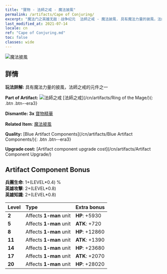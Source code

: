 ```yaml
---
title: "寶物 - 法師之戒 - 魔法披風"
permalink: /artifacts/Cape of Conjuring/
excerpt: "魔法门之英雄无敌：战争纪元  法師之戒 - 魔法披風. 具有魔法力量的披風，法師之戒的元件之一"
last_modified_at: 2021-07-14
locale: cn
ref: "Cape of Conjuring.md"
toc: false
classes: wide
---
```


 ![魔法披風](/images/t/artifact_40223.png)



## 詳情

 **玩法詳解:** 具有魔法力量的披風，法師之戒的元件之一

 **Part of Artifact:** ![法師之戒](/images/t/icon_artifact_22.png) [法師之戒](/cn/artifacts/Ring of the Mage/){: .btn .btn--era3}

 **Dismantle: 3x** [寶物精華](/cn/Items/con_905/)

 **Related Item**: [魔法披風](/cn/Items/art_117/)

 **Quality:** [Blue Artifact Components](/cn/artifacts/Blue Artifact Components/){: .btn .btn--era3}

 **Upgrade cost:** [Artifact component upgrade cost](/cn/artifacts/Artifact Component Upgrade/)

## Artifact Component Bonus

  **兵團生命**: 1+(LEVEL\*0.4) %<br/>**英雄攻擊**: 2+(LEVEL\*0.8)<br/>**英雄知識**: 2+(LEVEL\*0.8)

  |  Level  | Type |    Extra bonus  | 
  |:--------|:-----|:----------------| 
  | **2** | Affects **1-man** unit | **HP**: +5930 | 
  | **5** | Affects **1-man** unit | **ATK**: +720 | 
  | **8** | Affects **1-man** unit | **HP**: +12860 | 
  | **11** | Affects **1-man** unit | **ATK**: +1390 | 
  | **14** | Affects **1-man** unit | **HP**: +23680 | 
  | **17** | Affects **1-man** unit | **ATK**: +2070 | 
  | **20** | Affects **1-man** unit | **HP**: +28020 | 
